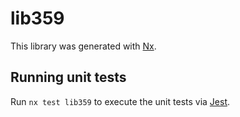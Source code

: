 # lib359

This library was generated with [Nx](https://nx.dev).


## Running unit tests

Run `nx test lib359` to execute the unit tests via [Jest](https://jestjs.io).


